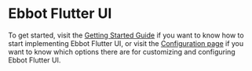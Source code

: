 # Ebbot Flutter UI

To get started, visit the [Getting Started Guide](./getting-started.md) if you want to know how to start implementing Ebbot Flutter UI, or visit the [Configuration page](./configuration.md) if you want to know which options there are for customizing and configuring Ebbot Flutter UI.
